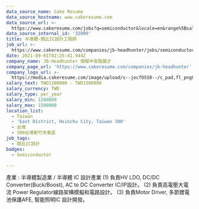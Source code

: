 ```yaml
---
data_source_name: Cake Resume
data_source_hostname: www.cakeresume.com
data_source_url: >-
  https://www.cakeresume.com/jobs?q=semiconductor&locale=en&range%5Bsalary_range%5D%5Bmin%5D=1000000
data_source_internal_id: '32009'
title: 半導體-類比IC設計工程師
job_url: >-
  https://www.cakeresume.com/companies/jb-headhunter/jobs/semiconductor-analog-ic-design-engineer
date: 2021-09-01T02:25:41.944Z
company_name: JB-Headhunter 傑報中高階獵才
company_page_url: 'https://www.cakeresume.com/companies/jb-headhunter'
company_logo_url: >-
  https://media.cakeresume.com/image/upload/s--jocfOSS8--/c_pad,fl_png8,h_200,w_200/v1630906417/hqcxk5i6a2qg8zw7w4n4.png
salary_text: TWD1200000 - TWD1500000
salary_currency: TWD
salary_type: per_year
salary_min: 1200000
salary_max: 1500000
location_list:
  - Taiwan
  - 'East District, Hsinchu City, Taiwan 300'
  - 台灣
  - 300台灣新竹市東區
job_tags:
  - 類比IC設計
badges:
  - Semiconductor

---
```


產業 : 半導體製造業 / 半導體 IC 設計產業 (1) 負責HV LDO, DC/DC Converter(Buck/Boost), AC to DC Converter IC/IP設計。 (2) 負責高電壓大電流 Power Regulator線路架構模擬和電路設計。 (3) 負責Motor Driver, 多節鋰電池保護AFE, 智能照明IC 設計開發。
